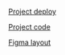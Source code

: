 [Project deploy](https://yourunb.github.io/earn-money)

[Project code](https://github.com/YourunB/earn-money/tree/earn-money)

[Figma layout](https://www.figma.com/file/rL8MrjYwIwQ2N8mg95NZBo/Untitled?type=design&node-id=0-1&mode=design&t=SyyfKGoAVHyuECsp-0)
